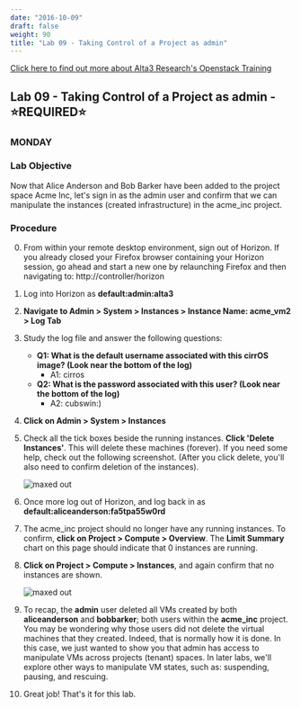 ```yaml
---
date: "2016-10-09"
draft: false
weight: 90
title: "Lab 09 - Taking Control of a Project as admin"
---
```

[Click here to find out more about Alta3 Research's Openstack Training](https://alta3.com/courses/openstack)

## Lab 09 - Taking Control of a Project as admin - &#x2B50;REQUIRED&#x2B50;

### MONDAY

### Lab Objective

Now that Alice Anderson and Bob Barker have been added to the project space Acme Inc, let's sign in as the admin user and confirm that we can manipulate the instances (created infrastructure) in the acme_inc project.

### Procedure

0. From within your remote desktop environment, sign out of Horizon. If you already closed your Firefox browser containing your Horizon session, go ahead and start a new one by relaunching Firefox and then navigating to: http://controller/horizon

0. Log into Horizon as **default:admin:alta3**

0. **Navigate to Admin > System > Instances > Instance Name: acme_vm2 > Log Tab**

0. Study the log file and answer the following questions:
    - **Q1: What is the default username associated with this cirrOS image? (Look near the bottom of the log)**
      - A1: cirros
    - **Q2: What is the password associated with this user? (Look near the bottom of the log)**
      - A2: cubswin:)
    
0. **Click on Admin > System > Instances**

0. Check all the tick boxes beside the running instances. **Click  'Delete Instances'**. This will delete these machines (forever). If you need some help, check out the following screenshot. (After you click delete, you'll also need to confirm deletion of the instances).

    ![maxed out](https://alta3.com/labs/images/alta3_lab_admin_delete_VMs.png)

0. Once more log out of Horizon, and log back in as **default:aliceanderson:fa5tpa55w0rd**

0. The acme_inc project should no longer have any running instances. To confirm, **click on Project > Compute > Overview**. The **Limit Summary** chart on this page should indicate that 0 instances are running.

0. **Click on Project > Compute > Instances**, and again confirm that no instances are shown. 

    ![maxed out](https://alta3.com/labs/images/alta3_lab_alice_overview_back.png)

0. To recap, the **admin** user deleted all VMs created by both **aliceanderson** and **bobbarker**; both users within the **acme_inc** project. You may be wondering why those users did not delete the virtual machines that they created. Indeed, that is normally how it is done. In this case, we just wanted to show you that admin has access to manipulate VMs across projects (tenant) spaces. In later labs, we'll explore other ways to manipulate VM states, such as: suspending, pausing, and rescuing.

0. Great job! That's it for this lab.
